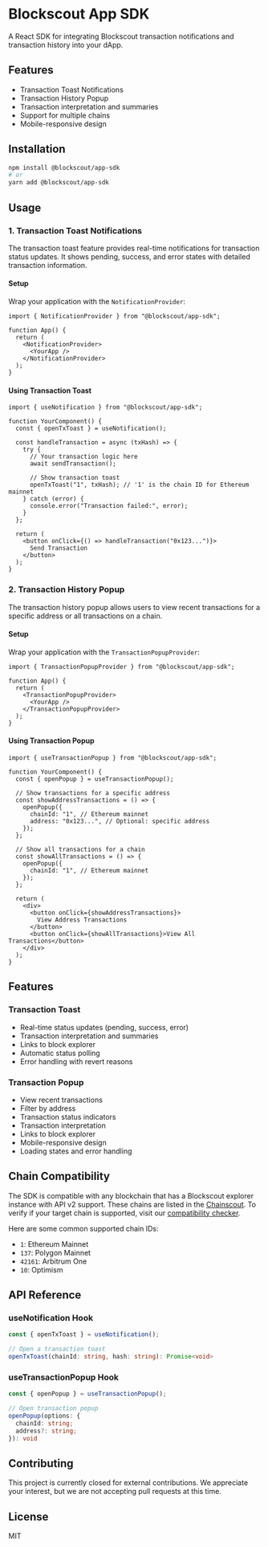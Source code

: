 # Blockscout App SDK

A React SDK for integrating Blockscout transaction notifications and transaction history into your dApp.

## Features

- Transaction Toast Notifications
- Transaction History Popup
- Transaction interpretation and summaries
- Support for multiple chains
- Mobile-responsive design

## Installation

```bash
npm install @blockscout/app-sdk
# or
yarn add @blockscout/app-sdk
```

## Usage

### 1. Transaction Toast Notifications

The transaction toast feature provides real-time notifications for transaction status updates. It shows pending, success, and error states with detailed transaction information.

#### Setup

Wrap your application with the `NotificationProvider`:

```tsx
import { NotificationProvider } from "@blockscout/app-sdk";

function App() {
  return (
    <NotificationProvider>
      <YourApp />
    </NotificationProvider>
  );
}
```

#### Using Transaction Toast

```tsx
import { useNotification } from "@blockscout/app-sdk";

function YourComponent() {
  const { openTxToast } = useNotification();

  const handleTransaction = async (txHash) => {
    try {
      // Your transaction logic here
      await sendTransaction();

      // Show transaction toast
      openTxToast("1", txHash); // '1' is the chain ID for Ethereum mainnet
    } catch (error) {
      console.error("Transaction failed:", error);
    }
  };

  return (
    <button onClick={() => handleTransaction("0x123...")}>
      Send Transaction
    </button>
  );
}
```

### 2. Transaction History Popup

The transaction history popup allows users to view recent transactions for a specific address or all transactions on a chain.

#### Setup

Wrap your application with the `TransactionPopupProvider`:

```tsx
import { TransactionPopupProvider } from "@blockscout/app-sdk";

function App() {
  return (
    <TransactionPopupProvider>
      <YourApp />
    </TransactionPopupProvider>
  );
}
```

#### Using Transaction Popup

```tsx
import { useTransactionPopup } from "@blockscout/app-sdk";

function YourComponent() {
  const { openPopup } = useTransactionPopup();

  // Show transactions for a specific address
  const showAddressTransactions = () => {
    openPopup({
      chainId: "1", // Ethereum mainnet
      address: "0x123...", // Optional: specific address
    });
  };

  // Show all transactions for a chain
  const showAllTransactions = () => {
    openPopup({
      chainId: "1", // Ethereum mainnet
    });
  };

  return (
    <div>
      <button onClick={showAddressTransactions}>
        View Address Transactions
      </button>
      <button onClick={showAllTransactions}>View All Transactions</button>
    </div>
  );
}
```

## Features

### Transaction Toast

- Real-time status updates (pending, success, error)
- Transaction interpretation and summaries
- Links to block explorer
- Automatic status polling
- Error handling with revert reasons

### Transaction Popup

- View recent transactions
- Filter by address
- Transaction status indicators
- Transaction interpretation
- Links to block explorer
- Mobile-responsive design
- Loading states and error handling

## Chain Compatibility

The SDK is compatible with any blockchain that has a Blockscout explorer instance with API v2 support. These chains are listed in the [Chainscout](https://chains.blockscout.com/). To verify if your target chain is supported, visit our [compatibility checker](https://sdk-compatibility.blockscout.com/).

Here are some common supported chain IDs:

- `1`: Ethereum Mainnet
- `137`: Polygon Mainnet
- `42161`: Arbitrum One
- `10`: Optimism

## API Reference

### useNotification Hook

```typescript
const { openTxToast } = useNotification();

// Open a transaction toast
openTxToast(chainId: string, hash: string): Promise<void>
```

### useTransactionPopup Hook

```typescript
const { openPopup } = useTransactionPopup();

// Open transaction popup
openPopup(options: {
  chainId: string;
  address?: string;
}): void
```

## Contributing

This project is currently closed for external contributions. We appreciate your interest, but we are not accepting pull requests at this time.

## License

MIT
